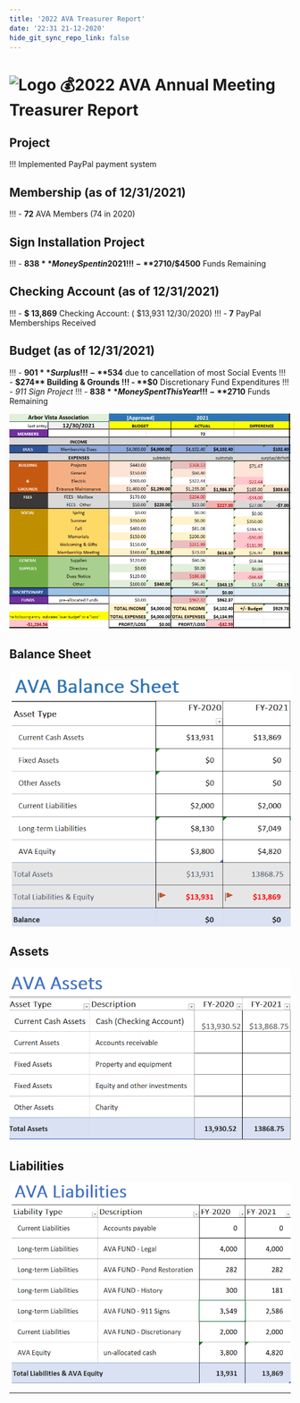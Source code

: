 ```yaml
---
title: '2022 AVA Treasurer Report'
date: '22:31 21-12-2020'
hide_git_sync_repo_link: false
---
```


<link id="linkstyle" rel='stylesheet' href='/css/ava.css'/>

[Logo]: /images/Oak_Tree2_100.png
# ![Logo] 💰2022 AVA Annual Meeting Treasurer Report


## Project 

!!!  Implemented PayPal payment system

## Membership (as of 12/31/2021)

!!! - **72**   AVA Members (74 in 2020)

 ## Sign Installation Project
 
!!!   - **$838**   Money Spent in 2021
!!!   - **$2710/$4500**   Funds Remaining

## Checking Account (as of 12/31/2021)

!!!   - **$ 13,869**  Checking Account: (  $13,931 12/30/2020)
!!!   - **7**  PayPal Memberships Received

## Budget (as of 12/31/2021)

!!!  - **$901**  Surplus
!!!    - **$534**   due to cancellation of most Social Events
!!!    - **$274**   Building & Grounds
!!!    - **$0**   Discretionary Fund Expenditures
!!!  -  _911 Sign Project_
!!!    - **$838**   Money Spent This Year
!!!    - **$2710**   Funds Remaining

![](20220114164204.png)

## Balance Sheet

![Balance Sheet](20220114195253.png)

## Assets

![](20220114195104.png)

## Liabilities

![](20220114194941.png)

---


